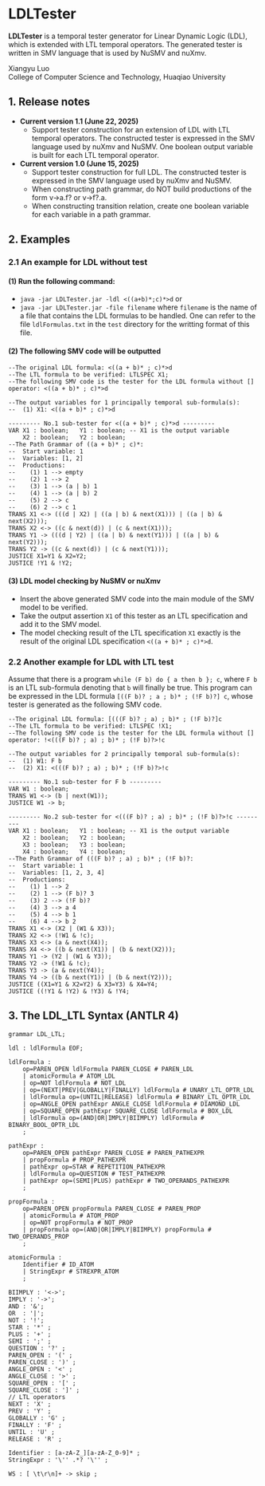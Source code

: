 # LDLTester

**LDLTester** is a temporal tester generator for Linear Dynamic Logic (LDL), which is extended with LTL temporal operators. The generated tester is written in SMV language that is used by NuSMV and nuXmv.

Xiangyu Luo  
College of Computer Science and Technology, Huaqiao University

## 1. Release notes

- **Current version 1.1 (June 22, 2025)**
  - Support tester construction for an extension of LDL with LTL temporal operators. The constructed tester is expressed in the SMV language used by nuXmv and NuSMV. One boolean output variable is built for each LTL temporal operator.
- **Current version 1.0 (June 15, 2025)**
  - Support tester construction for full LDL. The constructed tester is expressed in the SMV language used by nuXmv and NuSMV.
  - When constructing path grammar, do NOT build productions of the form v->a.f? or v->f?.a. 
  - When constructing transition relation, create one boolean variable for each variable in a path grammar.

## 2. Examples
### 2.1 An example for LDL without test
#### (1) Run the following command:  
- `java -jar LDLTester.jar -ldl <((a+b)*;c)*>d` or
- `java -jar LDLTester.jar -file filename` where `filename` is the name of a file that contains the LDL formulas to be handled. One can refer to the file `ldlFormulas.txt` in the `test` directory for the writting format of this file.

#### (2) The following SMV code will be outputted
```
--The original LDL formula: <((a + b)* ; c)*>d
--The LTL formula to be verified: LTLSPEC X1;
--The following SMV code is the tester for the LDL formula without [] operator: <((a + b)* ; c)*>d

--The output variables for 1 principally temporal sub-formula(s):
--  (1) X1: <((a + b)* ; c)*>d

--------- No.1 sub-tester for <((a + b)* ; c)*>d ---------
VAR X1 : boolean;	Y1 : boolean; -- X1 is the output variable
    X2 : boolean;	Y2 : boolean;
--The Path Grammar of ((a + b)* ; c)*:
--  Start variable: 1
--  Variables: [1, 2]
--  Productions:
--    (1) 1 --> empty
--    (2) 1 --> 2
--    (3) 1 --> (a | b) 1
--    (4) 1 --> (a | b) 2
--    (5) 2 --> c
--    (6) 2 --> c 1
TRANS X1 <-> (((d | X2) | ((a | b) & next(X1))) | ((a | b) & next(X2)));
TRANS X2 <-> ((c & next(d)) | (c & next(X1)));
TRANS Y1 -> (((d | Y2) | ((a | b) & next(Y1))) | ((a | b) & next(Y2)));
TRANS Y2 -> ((c & next(d)) | (c & next(Y1)));
JUSTICE X1=Y1 & X2=Y2;
JUSTICE !Y1 & !Y2;
```
#### (3) LDL model checking by NuSMV or nuXmv

- Insert the above generated SMV code into the main module of the SMV model to be verified. 
- Take the output assertion `X1` of this tester as an LTL specification and add it to the SMV model. 
- The model checking result of the LTL specification `X1` exactly is the result of the original LDL specification `<((a + b)* ; c)*>d`.


### 2.2 Another example for LDL with LTL test

Assume that there is a program `while (F b) do { a then b }; c`, where `F b` is an LTL sub-formula denoting that `b` will finally be true. This program can be expressed in the LDL formula `[((F b)? ; a ; b)* ; (!F b)?] c`, whose tester is generated as the following SMV code.

```
--The original LDL formula: [(((F b)? ; a) ; b)* ; (!F b)?]c
--The LTL formula to be verified: LTLSPEC !X1;
--The following SMV code is the tester for the LDL formula without [] operator: !<(((F b)? ; a) ; b)* ; (!F b)?>!c

--The output variables for 2 principally temporal sub-formula(s):
--  (1) W1: F b
--  (2) X1: <(((F b)? ; a) ; b)* ; (!F b)?>!c

--------- No.1 sub-tester for F b ---------
VAR W1 : boolean;
TRANS W1 <-> (b | next(W1));
JUSTICE W1 -> b;

--------- No.2 sub-tester for <(((F b)? ; a) ; b)* ; (!F b)?>!c ---------
VAR X1 : boolean;	Y1 : boolean; -- X1 is the output variable
    X2 : boolean;	Y2 : boolean;
    X3 : boolean;	Y3 : boolean;
    X4 : boolean;	Y4 : boolean;
--The Path Grammar of (((F b)? ; a) ; b)* ; (!F b)?:
--  Start variable: 1
--  Variables: [1, 2, 3, 4]
--  Productions:
--    (1) 1 --> 2
--    (2) 1 --> (F b)? 3
--    (3) 2 --> (!F b)?
--    (4) 3 --> a 4
--    (5) 4 --> b 1
--    (6) 4 --> b 2
TRANS X1 <-> (X2 | (W1 & X3));
TRANS X2 <-> (!W1 & !c);
TRANS X3 <-> (a & next(X4));
TRANS X4 <-> ((b & next(X1)) | (b & next(X2)));
TRANS Y1 -> (Y2 | (W1 & Y3));
TRANS Y2 -> (!W1 & !c);
TRANS Y3 -> (a & next(Y4));
TRANS Y4 -> ((b & next(Y1)) | (b & next(Y2)));
JUSTICE ((X1=Y1 & X2=Y2) & X3=Y3) & X4=Y4;
JUSTICE ((!Y1 & !Y2) & !Y3) & !Y4;
```

## 3. The LDL_LTL Syntax (ANTLR 4)
```antlrv4
grammar LDL_LTL;

ldl : ldlFormula EOF;

ldlFormula :
    op=PAREN_OPEN ldlFormula PAREN_CLOSE # PAREN_LDL
    | atomicFormula # ATOM_LDL
    | op=NOT ldlFormula # NOT_LDL
    | op=(NEXT|PREV|GLOBALLY|FINALLY) ldlFormula # UNARY_LTL_OPTR_LDL
    | ldlFormula op=(UNTIL|RELEASE) ldlFormula # BINARY_LTL_OPTR_LDL
    | op=ANGLE_OPEN pathExpr ANGLE_CLOSE ldlFormula # DIAMOND_LDL
    | op=SQUARE_OPEN pathExpr SQUARE_CLOSE ldlFormula # BOX_LDL
    | ldlFormula op=(AND|OR|IMPLY|BIIMPLY) ldlFormula # BINARY_BOOL_OPTR_LDL
    ;

pathExpr :
    op=PAREN_OPEN pathExpr PAREN_CLOSE # PAREN_PATHEXPR
    | propFormula # PROP_PATHEXPR
    | pathExpr op=STAR # REPETITION_PATHEXPR
    | ldlFormula op=QUESTION # TEST_PATHEXPR
    | pathExpr op=(SEMI|PLUS) pathExpr # TWO_OPERANDS_PATHEXPR
    ;

propFormula :
    op=PAREN_OPEN propFormula PAREN_CLOSE # PAREN_PROP
    | atomicFormula # ATOM_PROP
    | op=NOT propFormula # NOT_PROP
    | propFormula op=(AND|OR|IMPLY|BIIMPLY) propFormula # TWO_OPERANDS_PROP
    ;

atomicFormula :
    Identifier # ID_ATOM
    | StringExpr # STREXPR_ATOM
    ;

BIIMPLY : '<->';
IMPLY : '->';
AND : '&';
OR  : '|';
NOT : '!';
STAR : '*' ;
PLUS : '+' ;
SEMI : ';' ;
QUESTION : '?' ;
PAREN_OPEN : '(' ;
PAREN_CLOSE : ')' ;
ANGLE_OPEN : '<' ;
ANGLE_CLOSE : '>' ;
SQUARE_OPEN : '[' ;
SQUARE_CLOSE : ']' ;
// LTL operators
NEXT : 'X' ;
PREV : 'Y' ;
GLOBALLY : 'G' ;
FINALLY : 'F' ;
UNTIL : 'U' ;
RELEASE : 'R' ;

Identifier : [a-zA-Z_][a-zA-Z_0-9]* ;
StringExpr : '\'' .*? '\'' ;

WS : [ \t\r\n]+ -> skip ;
```
